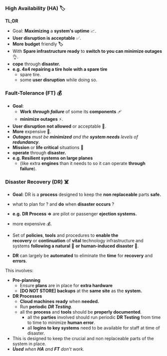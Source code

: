 ### High Availability (HA) **🏷️**

**TL;DR**

-   Goal: **Maximizing** a **system's uptime** 📈.
-   **User disruption is acceptable** ✅.
-   **More** **budget** friendly **🏷️**
-   With **Spare infrastructure ready** to **switch to you can minimize outages** 👌.
-   **cope** through **disaster.**
-   **e.g. 4x4 repairing a tire hole with a spare tire**
    -   spare tire.
    -   some **user disruption** while doing so.

### Fault-Tolerance (FT) 💰

-   **Goal**: 
	- **Work** _**through failure**_ of some its **components** 🩹  
	- ****************************minimize outages**************************** ⚡.
-   **User disruption** **not allowed** or acceptable 🚫.
-   **More** expensive 💸.
-   _**Outages** must be **minimized** and the **system needs** levels of **redundancy**_.
-   **Mission** or **life critical** situations 🔫
-   **operate** through **disaster.**
-   **e.g. Resilient systems on large planes**
    -   (like extra **engines** than it needs to so it can operate **through  failure**).

### Disaster Recovery (DR) ☠️

-   **Goal**: DR is a **process** designed to keep the **non replaceable** parts **safe.**

-   what to plan for ? and **do** when **disaster occurs** ?
-   ********e.g.******** **DR Process =>** are pilot or passenger **ejection systems.**
- more expensive 💰.
-   Set of **policies**, **tools** and procedures to **enable the recovery** or **continuation** of **vital** technology infrastructure and systems **following a natural** 🍃 **or human-induced disaster** 🤡.
-   **DR** can largely be **automated** to eliminate the **time** for **recovery** and **errors**.

This involves:

-   **Pre-planning**
    -   Ensure **plans** are in place for **extra hardware**
    -   **\[DO NOT STORE\]** **backups** at the **same site** as the **system.**
-   **DR Processes**
    -   **Cloud machines** **ready** when **needed.**
    -   Run **periodic** _**DR Testing**_.
    -   all the **process** and **tools** should be **properly documented**.
        -   all the **parties** involved should run periodic **DR Testing** from time to time to minimize **human error**.
        -   all **logins to key systems** need to be available for staff at time of disaster.
-   This is designed to keep the crucial and non replaceable parts of the system in place.
-   _**Used** when **HA** and **FT** don't work._